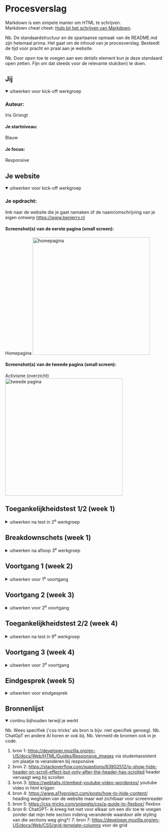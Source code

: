 # Procesverslag
Markdown is een simpele manier om HTML te schrijven.  
Markdown cheat cheet: [Hulp bij het schrijven van Markdown](https://github.com/adam-p/markdown-here/wiki/Markdown-Cheatsheet).

Nb. De standaardstructuur en de spartaanse opmaak van de README.md zijn helemaal prima. Het gaat om de inhoud van je procesverslag. Besteedt de tijd voor pracht en praal aan je website.

Nb. Door *open* toe te voegen aan een *details* element kun je deze standaard open zetten. Fijn om dat steeds voor de relevante stuk(ken) te doen.





## Jij

<details open>
  <summary>uitwerken voor kick-off werkgroep</summary>

  ### Auteur:
  Iris Grisngt

  #### Je startniveau:
  Blauw

  #### Je focus:
  Responsive
 
</details>





## Je website

<details open>
  <summary>uitwerken voor kick-off werkgroep</summary>

  ### Je opdracht:
  link naar de website die je gaat namaken óf de naam/omschrijving van je eigen ontwerp
  https://www.benjerry.nl

  #### Screenshot(s) van de eerste pagina (small screen): 
  Homepagina
  <img src="readme-images/homepagina.png" width="375px" alt="homepagina">

  #### Screenshot(s) van de tweede pagina (small screen):
  Activisme (overzicht)
  <img src="readme-images/tweedepagina.png" width="375px" alt="tweede pagina">
 
</details>



## Toegankelijkheidstest 1/2 (week 1)

<details>
  <summary>uitwerken na test in 2<sup>e</sup> werkgroep</summary>

  ### Bevindingen
  Lijst met je bevindingen die in de test naar voren kwamen:
  - contrast bij hoveren over buttons en links is te laag waardoor het niet goed zichtbaar is
  - submit button is handig om toe te voegen bij zoekbalk in de navigatie --> mist nu
  - bij kiezen van taal staat er nu alleen een pijltje --> doen: label toevoegen bij input veld
  - kopstructuur niet altijd logisch 
  - hamburgermenu klopt niet bij wisselen van klein naar groot scherm
  - dark mode mist in de website

</details>



## Breakdownschets (week 1)

<details>
  <summary>uitwerken na afloop 3<sup>e</sup> werkgroep</summary>

  ### de hele pagina: 
  https://miro.com/welcomeonboard/bDIySVRuaGsxV0FGK1IvTUd0VWdLRWEySEQ5WStteHRvNGkyWThETGV5amFDSlpRUkF0c3ZVVVJCUmhmN1U0Q1kzVTVmSWhXSU9PWXQ2MWJvU2lhVnZvWnIyOSt0TFJyNlk1VTRlbk1tQkorNy94ZTIvZXBObnhTVStlSGs1WVpQdGo1ZEV3bUdPQWRZUHQzSGl6V2NBPT0hdjE=?share_link_id=310430917738
  Link naar miro bord waarop ik de breakdown schetsen gemaakt heb.

  ### dynamisch deel (bijv menu): 
  https://miro.com/welcomeonboard/bDIySVRuaGsxV0FGK1IvTUd0VWdLRWEySEQ5WStteHRvNGkyWThETGV5amFDSlpRUkF0c3ZVVVJCUmhmN1U0Q1kzVTVmSWhXSU9PWXQ2MWJvU2lhVnZvWnIyOSt0TFJyNlk1VTRlbk1tQkorNy94ZTIvZXBObnhTVStlSGs1WVpQdGo1ZEV3bUdPQWRZUHQzSGl6V2NBPT0hdjE=?share_link_id=310430917738
  Link naar miro bord waarop ik de breakdown schetsen gemaakt heb.

  ### wellicht nog een dynamisch deel (bijv filter): 
  <img src="readme-images/dummy-plaatje.jpg" width="375px" alt="breakdown van nog een dynamisch deel">

</details>





## Voortgang 1 (week 2)

<details>
  <summary>uitwerken voor 1<sup>e</sup> voortgang</summary>

  ### Stand van zaken
  hier dit ging goed & dit was lastig (neem ook screenshots op van delen van je website en code)

  Dit ging goed: de start maken van de html ging goed, met alle plaatjes toevoegen, vooral door de breakdown
  schets die ik al gemaakt had.

  Dit was lastig: ik vond het lastig dat we geen classes en divs mogen gebruiken, hierdoor zat ik best wel
  in de knoop met alle sections en lukt het me niet zo goed om die met css allemaal te stylen.

  <img src="readme-images/screenshotwk1.png" width="375px" alt="voortgang screenshot">
  <img src="readme-images/screenshotwk1-2.png" width="375px" alt="voortgang screenshot site">

  ### Agenda voor meeting
  samen met je groepje opstellen

  Student 1 - Iris
  - witruimte aan de randen van de pagina weghalen
  - topverhalen sectie goed krijgen
  - hamburgermenu icoon kleiner maken, kruisje op dezelfde plek

  Student 2 - Nur
  - hamburger menu goed krijgen
  - meer uitleg over css map met ::roots

  Student 3 - Luuk
  - flexbox
  - justify content toepassen
  - werken met background img

  Student 4 - Toria
  - was er niet


  ### Verslag van meeting
  hier na afloop snel de uitkomsten van de meeting vastleggen

  - punt 1 - lang="eng" voor woorden in het engels in bijv h1
  - punt 2 - .visually-hidden om tekst te hebben die niet gezien hoeft te worden
  - punt 3 - dark mode

</details>





## Voortgang 2 (week 3)

<details>
  <summary>uitwerken voor 2<sup>e</sup> voortgang</summary>

  ### Stand van zaken
  hier dit ging goed & dit was lastig (neem ook screenshots op van delen van je website en code)
  Dit ging goed: het lukte nu steeds beter om met de selectoren te werken (was eerst nog gepuzzlel met al die sections)
  Dit was lastig: het menu deed nog niet helemaal wat ik wilde: hij klapt niet helemaal uit naar beneden en het lukt ook niet om een bepaalde section goed te krijgen met flexbox.


  ### Agenda voor meeting
  samen met je groepje opstellen

  Student 1 - Iris
  - menu helemaal laten uitklappen naar beneden
  - sectie goed krijgen
  - hoe krijg ik het font van de website?

  Student 2 - Nur
  - hoe ik de 2de menu het beste kan coderen
  - hoe ik borders korter kan maken

  Student 3 - Luuk
  - Design in pagina krijgen zonder img gebruiken
  - drop down menu’s + animatie

  Student 4 - Toria
  - hoe footer met ul/li
  - header goed krijgen

  ### Verslag van meeting
  hier na afloop snel de uitkomsten van de meeting vastleggen

  - punt 1 - font kan je heel makkelijk bij Network -> Fonts downloaden
  - punt 2 - 
  - nog een punt
- ...

</details>





## Toegankelijkheidstest 2/2 (week 4)

<details>
  <summary>uitwerken na test in 9<sup>e</sup> werkgroep</summary>

  ### Bevindingen
  Lijst met je bevindingen die in de test naar voren kwamen (geef ook aan wat er verbeterd is):
  - Ik miste nog een aantal lang="en" bij wat engelse tekst
  - hover in een andere kleur miste bij een deel van de footer
  - er miste nog een heading binnen twee articles op mijn website
  - Nog even beter uitzoeken hoe de screenreader werkt

</details>





## Voortgang 3 (week 4)

<details>
  <summary>uitwerken voor 3<sup>e</sup> voortgang</summary>

  ### Stand van zaken
  hier dit ging goed & dit was lastig (neem ook screenshots op van delen van je website en code)

  Dit ging goed: ik ben lang bezig geweest met proberen responsive te maken van de pagina en bij sommige vlakken ging dat best goed zonder al te veel problemen waar ik tegen aanliep, waar ik blij mee was
  Dit was lastig: nogsteeds lukt het menu niet helemaal. ik had nog summary en details toegevoegd alleen dit maakte het nog veel ingewikkelder met het uitklappen en responsive maken, dus die heb ik uiteindelijk weggelaten. Daarnaast vond ik het nog lastig om de tekst op een afbeelding te krijgen


  ### Agenda voor meeting
  samen met je groepje opstellen

  Student 1 - Iris
  - menu klapt niet uit bij groot scherm
  - tekst op afbeelding krijgen bij groot scherm > div gebruken
  - ruimte om plaatje wegkrijgen - background image van maken

  Student 2 - Nur
  - hoe zet je pauze knopje bij een video
  - svgtjes gaan op mijn hamburger menu
  - hoe krijg ik footer responsive

  Student 3 - Luuk
  - -Border-box problemen
  - Clickbare backgroundimages

  Student 4 - Toria
  - Video op github
  - Footer wit vlak
  - Pauze knop




  ### Verslag van meeting
  hier na afloop snel de uitkomsten van de meeting vastleggen

  - punt 1 - div gebruiken voor tekst op background img
  - punt 2 - background img maken van de img om de padding te vullen
  - punt 3 - menu klapt niet uit bij groot scherm -> fout van de website met javacript (dus is al verbeterd) nu alleen de knop weghalen bij groot scherm in de media query

</details>





## Eindgesprek (week 5)

<details>
  <summary>uitwerken voor eindgesprek</summary>

  ### Je uitkomst - karakteristiek screenshots:
  <img src="readme-images/dummy-plaatje.jpg" width="375px" alt="uitomst opdracht 1">


  ### Dit ging goed/Heb ik geleerd: 
  Korte omschrijving met plaatjes
  Ik heb de afgelopen weken heel veel geleerd van de lessen, voortgangsgesprekken en de studentassisten. Ik had eerder geen idee hoe je een website responsive maakt of bijv. een dark mode maakt en een root kan gebruiken voor algemene dingen.

  Het schrijven van de html ging erg goed, vooral door de breakdownschets die we moesten maken voelde het als een handig hulpmiddel. Wel was het lastig dat we (bijna) geen sections/divs mochten gebruiken waardoor het wel heel erg puzzelen was vaak. Maar ik heb daar ook juist weer heel erg van geleerd. Ook heb ik meerde manieren van styling geleerd voor elementen wat ik heel waardevol vond. Ik ben ook best wel blij met het eindresultaat van de dark mode.

  <img src="readme-images/dummy-plaatje.jpg" width="375px" alt="top">


  ### Dit was lastig/Is niet gelukt:
  Korte omschrijving met plaatjes
  - details summary in responisve header: het lukte wel op de details te schrijven allen werkte mijn menu hierdoor neit goed en kosste het me teveel tijd om deze dan goed te krijgen in css kwa styling en responsiveness, dus helaas heb ik dat laten zitten.
  <img src="readme-images/dummy-plaatje.jpg" width="375px" alt="bummer">

  - de koe die bij de footer staat kreeg ik ook niet op de goede plek bij het kleiner maken van het scherm, hij staat daar nu een beetje op de tekst

  - bij groot scherm is de afbeelding waar de h1 op staat niet helemaal strak: ik wilde geen div meer toevoegen omdat ik bijna al mijn css al had geschreven en zodra ik er een div bij zette veranderde de structuur waardoor de styling niet meer op de goede plek kwam. Heb heel veel geprobeerd maar het lukte niet dus heb het aan AI gevraagd

  - zoekbalk knop in de header bij groot scherm, die dan uitklapt naar het formulier


</details>





## Bronnenlijst

<details open>
  <summary>continu bijhouden terwijl je werkt</summary>

  Nb. Wees specifiek ('css-tricks' als bron is bijv. niet specifiek genoeg). 
  Nb. ChatGpT en andere AI horen er ook bij.
  Nb. Vermeld de bronnen ook in je code.

  1. bron 1: https://developer.mozilla.org/en-US/docs/Web/HTML/Guides/Responsive_images via studentassistent om plaatje te veranderen bij responsive
  2. bron 2: https://stackoverflow.com/questions/63902512/js-show-hide-header-on-scroll-effect-but-only-after-the-header-has-scrolled header vervaagt weg bij scrollen
  3. bron 3: https://webtalis.nl/embed-youtube-video-wordpress/ youtube video in html krijgen
  4. bron 4: https://www.a11yproject.com/posts/how-to-hide-content/ heading weghalen van de website maar wel zichtbaar voor screenreader
  5. bron 5: https://css-tricks.com/snippets/css/a-guide-to-flexbox/ flexbox
  6. bron 6: ChatGPT- ik kreeg het niet voor elkaar om een div toe te voegen zonder dat mijn hele section indeing veranderde waardoor alle styling van die sections weg ging*/
  7: bron 7: https://developer.mozilla.org/en-US/docs/Web/CSS/grid-template-columns voor de grid


</details>